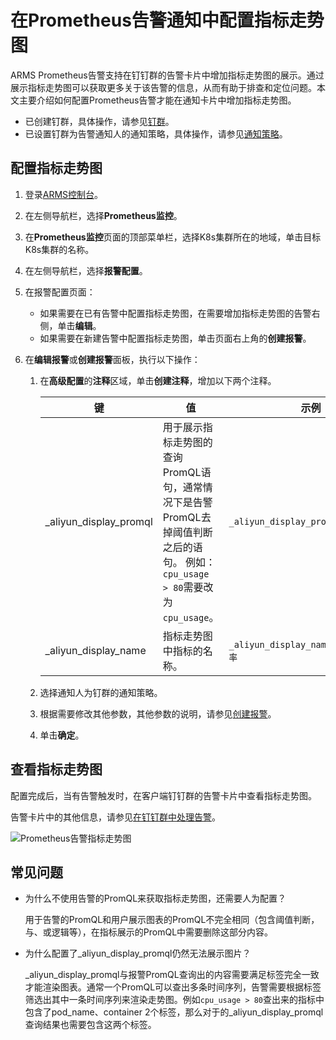 # 在Prometheus告警通知中配置指标走势图

ARMS Prometheus告警支持在钉钉群的告警卡片中增加指标走势图的展示。通过展示指标走势图可以获取更多关于该告警的信息，从而有助于排查和定位问题。本文主要介绍如何配置Prometheus告警才能在通知卡片中增加指标走势图。

-   已创建钉群，具体操作，请参见[钉群](/cn.zh-CN/告警管理（新版）/控制台操作/联系人管理/钉群.md)。
-   已设置钉群为告警通知人的通知策略，具体操作，请参见[通知策略](/cn.zh-CN/告警管理（新版）/控制台操作/通知策略.md)。

## 配置指标走势图

1.  登录[ARMS控制台](https://arms.console.aliyun.com/#/home)。

2.  在左侧导航栏，选择**Prometheus监控**。

3.  在**Prometheus监控**页面的顶部菜单栏，选择K8s集群所在的地域，单击目标K8s集群的名称。

4.  在左侧导航栏，选择**报警配置**。

5.  在报警配置页面：

    -   如果需要在已有告警中配置指标走势图，在需要增加指标走势图的告警右侧，单击**编辑**。
    -   如果需要在新建告警中配置指标走势图，单击页面右上角的**创建报警**。
6.  在**编辑报警**或**创建报警**面板，执行以下操作：

    1.  在**高级配置**的**注释**区域，单击**创建注释**，增加以下两个注释。

        |键|值|示例|
        |--|--|--|
        |\_aliyun\_display\_promql|用于展示指标走势图的查询PromQL语句，通常情况下是告警PromQL去掉阈值判断之后的语句。 例如：`cpu_usage > 80`需要改为`cpu_usage`。|`_aliyun_display_promql:cpu_usage`|
        |\_aliyun\_display\_name|指标走势图中指标的名称。|`_aliyun_display_name:容器CPU使用率`|

    2.  选择通知人为钉群的通知策略。

    3.  根据需要修改其他参数，其他参数的说明，请参见[创建报警]()。

    4.  单击**确定**。


## 查看指标走势图

配置完成后，当有告警触发时，在客户端钉钉群的告警卡片中查看指标走势图。

告警卡片中的其他信息，请参见[在钉钉群中处理告警](/cn.zh-CN/告警管理（新版）/最佳实践/在钉钉群中处理告警.md)。

![Prometheus告警指标走势图](https://static-aliyun-doc.oss-accelerate.aliyuncs.com/assets/img/zh-CN/9988640261/p270316.png)

## 常见问题

-   为什么不使用告警的PromQL来获取指标走势图，还需要人为配置？

    用于告警的PromQL和用户展示图表的PromQL不完全相同（包含阈值判断，与、或逻辑等），在指标展示的PromQL中需要删除这部分内容。

-   为什么配置了\_aliyun\_display\_promql仍然无法展示图片？

    \_aliyun\_display\_promql与报警PromQL查询出的内容需要满足标签完全一致才能渲染图表。通常一个PromQL可以查出多条时间序列，告警需要根据标签筛选出其中一条时间序列来渲染走势图。例如`cpu_usage > 80`查出来的指标中包含了pod\_name、container 2个标签，那么对于的\_aliyun\_display\_promql查询结果也需要包含这两个标签。


